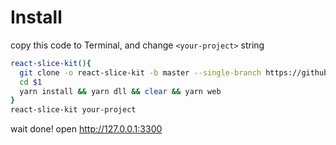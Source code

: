# Install

copy this code to Terminal, and change `<your-project>` string

```sh
react-slice-kit(){
  git clone -o react-slice-kit -b master --single-branch https://github.com/ymzuiku/react-slice-kit $1
  cd $1
  yarn install && yarn dll && clear && yarn web
}
react-slice-kit your-project
```

wait done! open http://127.0.0.1:3300